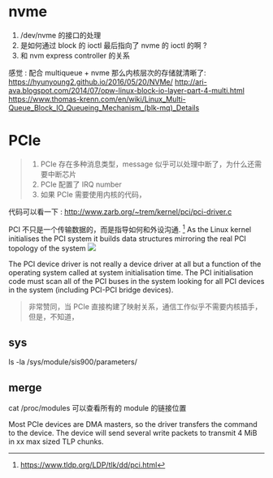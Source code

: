 
# nvme
1. /dev/nvme 的接口的处理
  1. 是如何通过 block 的 ioctl 最后指向了 nvme 的 ioctl 的啊 ?
2. 和 nvm express controller 的关系

感觉 : 配合 multiqueue + nvme 那么内核层次的存储就清晰了:
https://hyunyoung2.github.io/2016/05/20/NVMe/
http://ari-ava.blogspot.com/2014/07/opw-linux-block-io-layer-part-4-multi.html
https://www.thomas-krenn.com/en/wiki/Linux_Multi-Queue_Block_IO_Queueing_Mechanism_(blk-mq)_Details

# PCIe
> 1. PCIe 存在多种消息类型，message 似乎可以处理中断了，为什么还需要中断芯片
> 2. PCIe 配置了 IRQ number
> 3. 如果 PCIe 需要使用内核的代码，

代码可以看一下 :
http://www.zarb.org/~trem/kernel/pci/pci-driver.c


PCI 不只是一个传输数据的，而是指导如何和外设沟通. [^2]
As the Linux kernel initialises the PCI system it builds data structures mirroring the real PCI topology of the system
![](https://www.tldp.org/LDP/tlk/dd/pci-structures.gif)

The PCI device driver is not really a device driver at all but a function of the operating system called at system initialisation time. The PCI initialisation code must scan all of the PCI buses in the system looking for all PCI devices in the system (including PCI-PCI bridge devices).
> 非常赞同，当 PCIe 直接构建了映射关系，通信工作似乎不需要内核插手，但是，不知道，

## sys
ls -la /sys/module/sis900/parameters/


## merge
cat /proc/modules 可以查看所有的 module 的链接位置

Most PCIe devices are DMA masters, so the driver transfers the command to the device. The device will send several write packets to transmit 4 MiB in xx max sized TLP chunks.
[^1]: https://nvmexpress.org/wp-content/uploads/NVM_Express_1_2_Gold_20141209.pdf
[^2]: https://www.tldp.org/LDP/tlk/dd/pci.html
[^3]: https://stackoverflow.com/questions/27470885/how-does-dma-work-with-pci-express-devices
